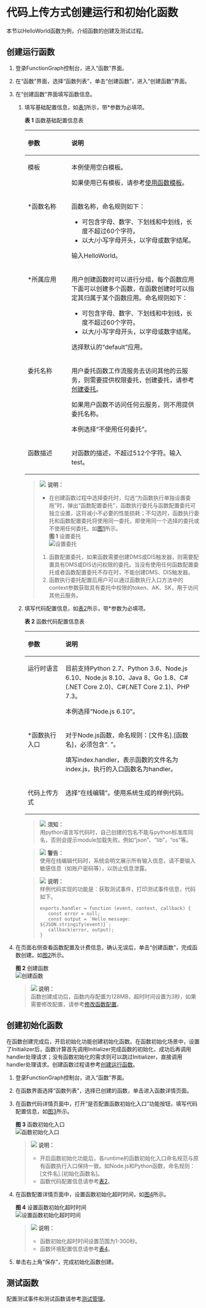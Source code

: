 # 代码上传方式创建运行和初始化函数<a name="ZH-CN_TOPIC_0149027248"></a>

本节以HelloWorld函数为例，介绍函数的创建及测试过程。

## 创建运行函数<a name="section88018534613"></a>

1.  登录FunctionGraph控制台，进入“函数”界面。
2.  在“函数”界面，选择“函数列表”，单击“创建函数”，进入“创建函数”界面。
3.  在“创建函数”界面填写函数信息。
    1.  填写基础配置信息，如[表1](#table46600572105838)所示，带\*参数为必填项。

        **表 1**  函数基础配置信息表

        <a name="table46600572105838"></a>
        <table><thead align="left"><tr id="row2549532105838"><th class="cellrowborder" valign="top" width="25.03%" id="mcps1.2.3.1.1"><p id="p64741929105852"><a name="p64741929105852"></a><a name="p64741929105852"></a>参数</p>
        </th>
        <th class="cellrowborder" valign="top" width="74.97%" id="mcps1.2.3.1.2"><p id="p9604890105852"><a name="p9604890105852"></a><a name="p9604890105852"></a>说明</p>
        </th>
        </tr>
        </thead>
        <tbody><tr id="row2253408115491"><td class="cellrowborder" valign="top" width="25.03%" headers="mcps1.2.3.1.1 "><p id="p148014315491"><a name="p148014315491"></a><a name="p148014315491"></a>模板</p>
        </td>
        <td class="cellrowborder" valign="top" width="74.97%" headers="mcps1.2.3.1.2 "><p id="p147674710023"><a name="p147674710023"></a><a name="p147674710023"></a>本例使用空白模板。</p>
        <p id="p5278279215491"><a name="p5278279215491"></a><a name="p5278279215491"></a>如果使用已有模板，请参考<a href="使用函数模板.md">使用函数模板</a>。</p>
        </td>
        </tr>
        <tr id="row65180644105838"><td class="cellrowborder" valign="top" width="25.03%" headers="mcps1.2.3.1.1 "><p id="p2460416105852"><a name="p2460416105852"></a><a name="p2460416105852"></a>*函数名称</p>
        </td>
        <td class="cellrowborder" valign="top" width="74.97%" headers="mcps1.2.3.1.2 "><p id="p60539047162350"><a name="p60539047162350"></a><a name="p60539047162350"></a>函数名称，命名规则如下：</p>
        <a name="ul38620597162358"></a><a name="ul38620597162358"></a><ul id="ul38620597162358"><li>可包含字母、数字、下划线和中划线，长度不超过60个字符。</li><li>以大/小写字母开头，以字母或数字结尾。</li></ul>
        <p id="p65076039105852"><a name="p65076039105852"></a><a name="p65076039105852"></a>输入HelloWorld。</p>
        </td>
        </tr>
        <tr id="row0169155411577"><td class="cellrowborder" valign="top" width="25.03%" headers="mcps1.2.3.1.1 "><p id="p3433337131414"><a name="p3433337131414"></a><a name="p3433337131414"></a>*所属应用</p>
        </td>
        <td class="cellrowborder" valign="top" width="74.97%" headers="mcps1.2.3.1.2 "><p id="p114331937191415"><a name="p114331937191415"></a><a name="p114331937191415"></a>用户创建函数时可以进行分组，每个函数应用下面可以创建多个函数，在函数创建时可以指定其归属于某个函数应用。命名规则如下：</p>
        <a name="ul519219971112"></a><a name="ul519219971112"></a><ul id="ul519219971112"><li>可包含字母、数字、下划线和中划线，长度不超过60个字符。</li><li>以大/小写字母开头，以字母或数字结尾。</li></ul>
        <p id="p31951981117"><a name="p31951981117"></a><a name="p31951981117"></a>选择默认的“default”应用。</p>
        </td>
        </tr>
        <tr id="row739856015520"><td class="cellrowborder" valign="top" width="25.03%" headers="mcps1.2.3.1.1 "><p id="p6415490615526"><a name="p6415490615526"></a><a name="p6415490615526"></a>委托名称</p>
        </td>
        <td class="cellrowborder" valign="top" width="74.97%" headers="mcps1.2.3.1.2 "><p id="p51977548155332"><a name="p51977548155332"></a><a name="p51977548155332"></a>用户委托函数工作流服务去访问其他的云服务，则需要提供权限委托，创建委托，请参考<a href="创建委托.md">创建委托</a>。</p>
        <p id="p2916491315526"><a name="p2916491315526"></a><a name="p2916491315526"></a>如果用户函数不访问任何云服务，则不用提供委托名称。</p>
        <p id="p6115763215526"><a name="p6115763215526"></a><a name="p6115763215526"></a>本例选择“不使用任何委托”。</p>
        </td>
        </tr>
        <tr id="row40639954185143"><td class="cellrowborder" valign="top" width="25.03%" headers="mcps1.2.3.1.1 "><p id="p45175680185150"><a name="p45175680185150"></a><a name="p45175680185150"></a>函数描述</p>
        </td>
        <td class="cellrowborder" valign="top" width="74.97%" headers="mcps1.2.3.1.2 "><p id="p35351426185150"><a name="p35351426185150"></a><a name="p35351426185150"></a>对函数的描述，不超过512个字符。输入test。</p>
        </td>
        </tr>
        </tbody>
        </table>

        >![](public_sys-resources/icon-note.gif) **说明：**   
        >-   在创建函数过程中选择委托时，勾选“为函数执行单独设置委拖”时，弹出“函数配置委托”，函数执行委托与函数配置委托可独立设置，这将减小不必要的性能损耗；不勾选时，函数执行委托和函数配置委托将使用同一委托，即使用同一个选择的委托或不使用任何委托。如[图1](#fig11875175135113)所示。  
        >    **图 1**  设置委托<a name="fig11875175135113"></a>    
        >    ![](figures/设置委托.png "设置委托")  
        >    1.  函数配置委托，如果函数需要创建DMS或DIS触发器，则需要配置具有DMS或DIS访问权限的委托。当没有使用任何函数配置委托或者函数配置委托不存在时，不能创建DMS、DIS触发器。  
        >    2.  函数执行委托配置后用户可以通过函数执行入口方法中的context参数获取具有委托中权限的token、AK、SK，用于访问其他云服务。  

    2.  填写代码配置信息，如[表2](#table13867334105936)所示，带\*参数为必填项。

        **表 2**  函数代码配置信息表

        <a name="table13867334105936"></a>
        <table><thead align="left"><tr id="row42840307105936"><th class="cellrowborder" valign="top" width="21.54%" id="mcps1.2.3.1.1"><p id="p35537554105946"><a name="p35537554105946"></a><a name="p35537554105946"></a>参数</p>
        </th>
        <th class="cellrowborder" valign="top" width="78.46%" id="mcps1.2.3.1.2"><p id="p59969596105946"><a name="p59969596105946"></a><a name="p59969596105946"></a>说明</p>
        </th>
        </tr>
        </thead>
        <tbody><tr id="row11343074105936"><td class="cellrowborder" valign="top" width="21.54%" headers="mcps1.2.3.1.1 "><p id="p1251582105946"><a name="p1251582105946"></a><a name="p1251582105946"></a>运行时语言</p>
        </td>
        <td class="cellrowborder" valign="top" width="78.46%" headers="mcps1.2.3.1.2 "><p id="p6847085155413"><a name="p6847085155413"></a><a name="p6847085155413"></a>目前支持Python 2.7、Python 3.6、Node.js 6.10、Node.js 8.10、Java 8、Go 1.8、C#(.NET Core 2.0)、C#(.NET Core 2.1)、PHP 7.3。</p>
        <p id="p34269285105946"><a name="p34269285105946"></a><a name="p34269285105946"></a>本例选择“Node.js 6.10”。</p>
        </td>
        </tr>
        <tr id="row50739855105936"><td class="cellrowborder" valign="top" width="21.54%" headers="mcps1.2.3.1.1 "><p id="p17811905105946"><a name="p17811905105946"></a><a name="p17811905105946"></a>*函数执行入口</p>
        </td>
        <td class="cellrowborder" valign="top" width="78.46%" headers="mcps1.2.3.1.2 "><p id="p41173769162557"><a name="p41173769162557"></a><a name="p41173769162557"></a>对于Node.js函数，命名规则：[文件名].[函数名]，必须包含“. ”。</p>
        <p id="p33478175105946"><a name="p33478175105946"></a><a name="p33478175105946"></a>填写index.handler，表示函数的文件名为index.js，执行的入口函数名为handler。</p>
        </td>
        </tr>
        <tr id="row62480415105936"><td class="cellrowborder" valign="top" width="21.54%" headers="mcps1.2.3.1.1 "><p id="p45072001105946"><a name="p45072001105946"></a><a name="p45072001105946"></a>代码上传方式</p>
        </td>
        <td class="cellrowborder" valign="top" width="78.46%" headers="mcps1.2.3.1.2 "><p id="p26953455105946"><a name="p26953455105946"></a><a name="p26953455105946"></a>选择“在线编辑”。使用系统生成的样例代码。</p>
        </td>
        </tr>
        </tbody>
        </table>

        >![](public_sys-resources/icon-notice.gif) **须知：**   
        >用python语言写代码时，自己创建的包名不能与python标准库同名，否则会提示module加载失败。例如“json”、“lib”，“os”等。  

        >![](public_sys-resources/icon-warning.gif) **警告：**   
        >使用在线编辑代码时，系统会明文展示所有输入信息，请不要输入敏感信息（如账户密码等），以防止信息泄露。  

        >![](public_sys-resources/icon-note.gif) **说明：**   
        >样例代码实现的功能是：获取测试事件，打印测试事件信息，代码如下。  
        >```  
        >exports.handler = function (event, context, callback) {  
        >    const error = null;  
        >    const output = `Hello message: ${JSON.stringify(event)}`;  
        >    callback(error, output);  
        >}  
        >```  


4.  在页面右侧查看函数配置及计费信息，确认无误后，单击“创建函数”，完成函数创建。如[图2](#fig5778171761119)所示。

    **图 2**  创建函数<a name="fig5778171761119"></a>  
    ![](figures/创建函数.png "创建函数")

    >![](public_sys-resources/icon-note.gif) **说明：**   
    >函数创建成功后，函数内存配置为128MB，超时时间设置为3秒，如果需要修改配置，请参考[修改函数配置](函数管理.md#section1560314348363)。  


## 创建初始化函数<a name="section5481134641018"></a>

在函数创建完成后，开启初始化功能创建初始化函数。在函数初始化场景中，设置了Initializer后，函数计算首先调用Initializer完成函数的初始化，成功后再调用handler处理请求；没有函数初始化的需求则可以跳过Initializer，直接调用handler处理请求。创建函数过程请参考[创建运行函数](#section88018534613)。

1.  登录FunctionGraph控制台，进入“函数”界面。
2.  在函数界面选择“函数列表”，选择已创建的函数，单击进入函数详情页面。
3.  在函数代码详情页面中，打开“是否配置函数初始化入口”功能按钮，填写代码配置信息，如[图3](#fig75883142819)所示。

    **图 3**  函数初始化入口<a name="fig75883142819"></a>  
    ![](figures/函数初始化入口.png "函数初始化入口")

    >![](public_sys-resources/icon-note.gif) **说明：**   
    >-   开启函数初始化功能后，各runtime的函数初始化入口命名规范与原有函数执行入口保持一致。如Node.js和Python函数，命名规则：\[文件名\].\[初始化函数名\]。  
    >-   函数代码配置信息请参考[表2](创建函数.md#table13867334105936)。  

4.  在函数配置详情页面中，设置函数初始化超时时间，如[图4](#fig15990112813380)所示。

    **图 4**  设置函数初始化超时时间<a name="fig15990112813380"></a>  
    ![](figures/设置函数初始化超时时间.png "设置函数初始化超时时间")

    >![](public_sys-resources/icon-note.gif) **说明：**   
    >-   函数初始化超时时间设置范围为1-300秒。  
    >-   函数环境配置信息请参考[表4](创建函数.md#table4028632011654)。  

5.  单击右上角“保存”，完成初始化函数创建。

## 测试函数<a name="section72232178461"></a>

配置测试事件和测试函数请参考[测试管理](测试管理.md)。

